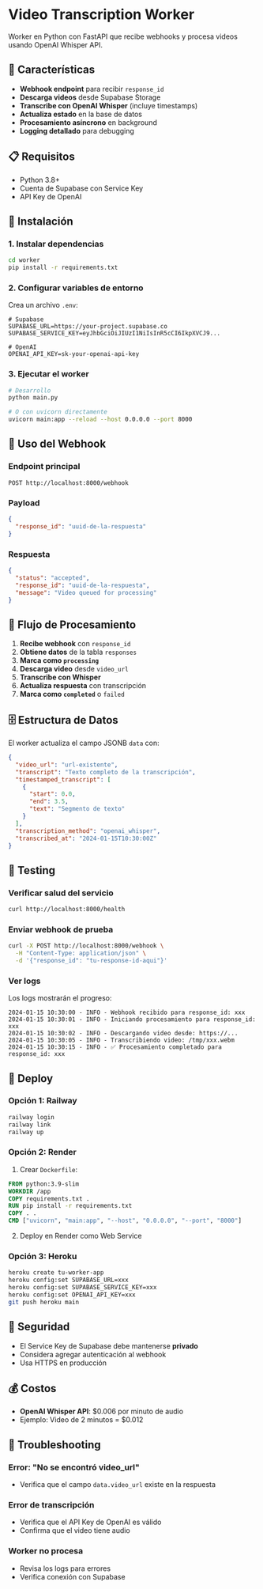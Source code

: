 # Video Transcription Worker

Worker en Python con FastAPI que recibe webhooks y procesa videos usando OpenAI Whisper API.

## 🚀 Características

- **Webhook endpoint** para recibir `response_id`
- **Descarga videos** desde Supabase Storage
- **Transcribe con OpenAI Whisper** (incluye timestamps)
- **Actualiza estado** en la base de datos
- **Procesamiento asíncrono** en background
- **Logging detallado** para debugging

## 📋 Requisitos

- Python 3.8+
- Cuenta de Supabase con Service Key
- API Key de OpenAI

## 🔧 Instalación

### 1. Instalar dependencias

```bash
cd worker
pip install -r requirements.txt
```

### 2. Configurar variables de entorno

Crea un archivo `.env`:

```env
# Supabase
SUPABASE_URL=https://your-project.supabase.co
SUPABASE_SERVICE_KEY=eyJhbGciOiJIUzI1NiIsInR5cCI6IkpXVCJ9...

# OpenAI
OPENAI_API_KEY=sk-your-openai-api-key
```

### 3. Ejecutar el worker

```bash
# Desarrollo
python main.py

# O con uvicorn directamente
uvicorn main:app --reload --host 0.0.0.0 --port 8000
```

## 📡 Uso del Webhook

### Endpoint principal

```
POST http://localhost:8000/webhook
```

### Payload

```json
{
  "response_id": "uuid-de-la-respuesta"
}
```

### Respuesta

```json
{
  "status": "accepted",
  "response_id": "uuid-de-la-respuesta",
  "message": "Video queued for processing"
}
```

## 🔄 Flujo de Procesamiento

1. **Recibe webhook** con `response_id`
2. **Obtiene datos** de la tabla `responses`
3. **Marca como `processing`**
4. **Descarga video** desde `video_url`
5. **Transcribe con Whisper**
6. **Actualiza respuesta** con transcripción
7. **Marca como `completed`** o `failed`

## 🗄️ Estructura de Datos

El worker actualiza el campo JSONB `data` con:

```json
{
  "video_url": "url-existente",
  "transcript": "Texto completo de la transcripción",
  "timestamped_transcript": [
    {
      "start": 0.0,
      "end": 3.5,
      "text": "Segmento de texto"
    }
  ],
  "transcription_method": "openai_whisper",
  "transcribed_at": "2024-01-15T10:30:00Z"
}
```

## 🧪 Testing

### Verificar salud del servicio

```bash
curl http://localhost:8000/health
```

### Enviar webhook de prueba

```bash
curl -X POST http://localhost:8000/webhook \
  -H "Content-Type: application/json" \
  -d '{"response_id": "tu-response-id-aqui"}'
```

### Ver logs

Los logs mostrarán el progreso:

```
2024-01-15 10:30:00 - INFO - Webhook recibido para response_id: xxx
2024-01-15 10:30:01 - INFO - Iniciando procesamiento para response_id: xxx
2024-01-15 10:30:02 - INFO - Descargando video desde: https://...
2024-01-15 10:30:05 - INFO - Transcribiendo video: /tmp/xxx.webm
2024-01-15 10:30:15 - INFO - ✅ Procesamiento completado para response_id: xxx
```

## 🚀 Deploy

### Opción 1: Railway

```bash
railway login
railway link
railway up
```

### Opción 2: Render

1. Crear `Dockerfile`:

```dockerfile
FROM python:3.9-slim
WORKDIR /app
COPY requirements.txt .
RUN pip install -r requirements.txt
COPY . .
CMD ["uvicorn", "main:app", "--host", "0.0.0.0", "--port", "8000"]
```

2. Deploy en Render como Web Service

### Opción 3: Heroku

```bash
heroku create tu-worker-app
heroku config:set SUPABASE_URL=xxx
heroku config:set SUPABASE_SERVICE_KEY=xxx
heroku config:set OPENAI_API_KEY=xxx
git push heroku main
```

## 🔐 Seguridad

- El Service Key de Supabase debe mantenerse **privado**
- Considera agregar autenticación al webhook
- Usa HTTPS en producción

## 💰 Costos

- **OpenAI Whisper API**: $0.006 por minuto de audio
- Ejemplo: Video de 2 minutos = $0.012

## 🐛 Troubleshooting

### Error: "No se encontró video_url"
- Verifica que el campo `data.video_url` existe en la respuesta

### Error de transcripción
- Verifica que el API Key de OpenAI es válido
- Confirma que el video tiene audio

### Worker no procesa
- Revisa los logs para errores
- Verifica conexión con Supabase 
